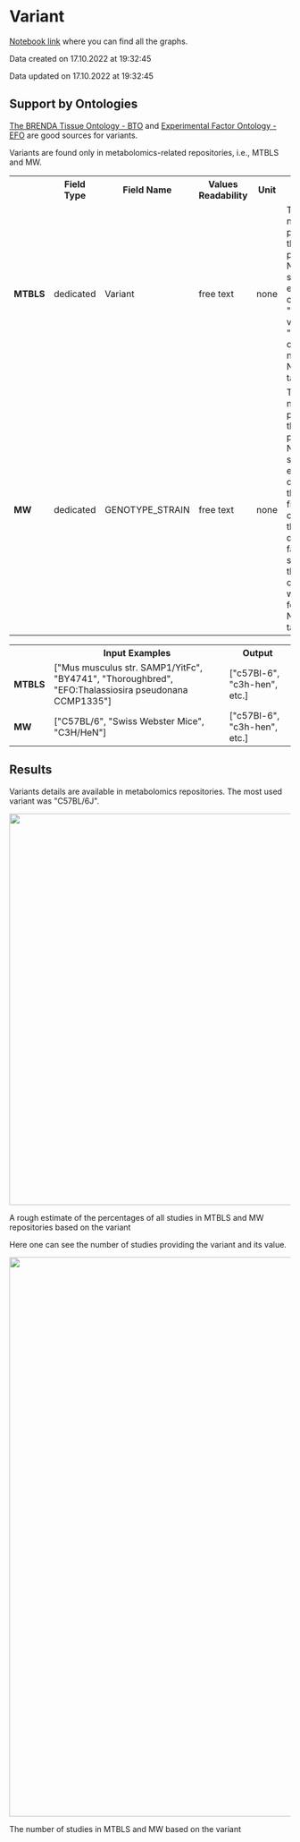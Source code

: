 # Variant
[Notebook link](https://github.com/NFDI4Chem/repo-scripts/blob/main/notebooks/variant.ipynb) where you can find all the graphs.

Data created on 17.10.2022 at 19:32:45

Data updated on 17.10.2022 at 19:32:45

## Support by Ontologies
[The BRENDA Tissue Ontology - BTO](https://www.ebi.ac.uk/ols/ontologies/bto) and [Experimental Factor Ontology - EFO](https://www.ebi.ac.uk/ols/ontologies/efo) are good sources for variants. 

Variants are found only in metabolomics-related repositories, i.e., MTBLS and MW. 

<table>
  <tr>
    <th></th>
    <th>Field Type</th>
    <th>Field Name</th>
    <th>Values Readability</th>
    <th>Unit</th>
    <th>Missing</th>
  </tr>
  <tr>
    <td><b>MTBLS</b></td>
    <td>dedicated</td>
    <td>Variant</td>
    <td>free text</td>
    <td>none</td>
    <td>The field is not provided; or the value is provided as N/A or other similar expressions; or the study "assays" value is "null"; or the organism is not found in NCBI taxonomy.</td>
  </tr>
  <tr>
    <td><b>MW</b></td>
    <td>dedicated</td>
    <td>GENOTYPE_STRAIN</td>
    <td>free text</td>
    <td>none</td>
    <td>The field is not provided; or the value is provided as N/A or other similar expressions; or decoding the JSON file containing the study details has failed due to syntax error there; or the organism was not found in NCBI taxonomy.</td>
  </tr>
</table>

<table>
  <tr>
    <th></th>
    <th>Input Examples</th>
    <th>Output</th>
  </tr>
  <tr>
    <td><b>MTBLS</b></td>
    <td>["Mus musculus str. SAMP1/YitFc", "BY4741", "Thoroughbred", "EFO:Thalassiosira pseudonana CCMP1335"]</td>
    <td>["c57Bl-6", "c3h-hen", etc.]</td>
  </tr>
  <tr>
    <td><b>MW</b></td>
    <td>["C57BL/6", "Swiss Webster Mice", "C3H/HeN"]</td>
    <td>["c57Bl-6", "c3h-hen", etc.]</td>
  </tr>
</table>

## Results
Variants details are available in metabolomics repositories. The most used variant was "C57BL/6J". 

<p align="center">
<img src="/img/analysis/var/all.png" width="700"/>
<figcaption>A rough estimate of the percentages of all studies in MTBLS and MW repositories based on the variant</figcaption>
</p>

Here one can see the number of studies providing the variant and its value.
<p align="center">
<img src="/img/analysis/var/h.png" width="1000"/>
<figcaption>The number of studies in MTBLS and MW based on the variant</figcaption>
</p>